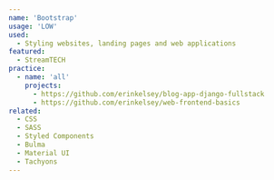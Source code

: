```yaml
---
name: 'Bootstrap'
usage: 'LOW'
used:
  - Styling websites, landing pages and web applications
featured:
  - StreamTECH
practice:
  - name: 'all'
    projects:
      - https://github.com/erinkelsey/blog-app-django-fullstack
      - https://github.com/erinkelsey/web-frontend-basics
related:
  - CSS
  - SASS
  - Styled Components
  - Bulma
  - Material UI
  - Tachyons
---
```

